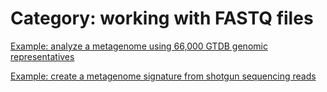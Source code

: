 # Category: working with FASTQ files


[Example: analyze a metagenome using 66,000 GTDB genomic representatives](14-analyze-a-metagenome-using-66000-GTDB-genomic-representatives.md)

[Example: create a metagenome signature from shotgun sequencing reads](12-create-a-metagenome-signature-from-shotgun-sequencing-reads.md)
